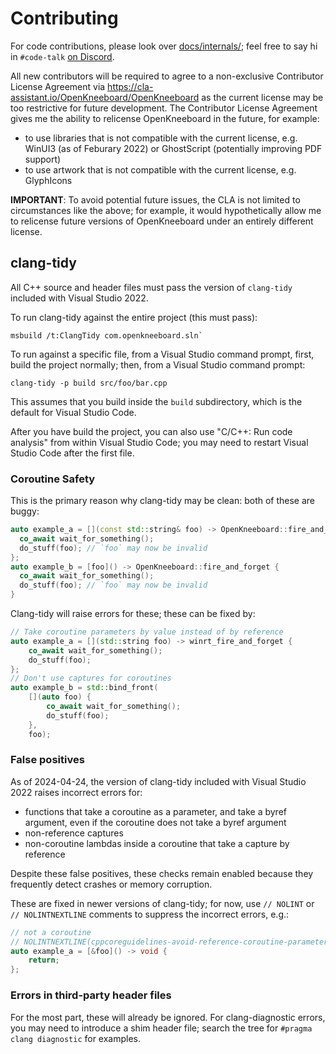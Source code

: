 # Contributing

For code contributions, please look over [docs/internals/](docs/internals/); feel free to say hi in `#code-talk` [on Discord](https://go.openkneeboard.com/discord).

All new contributors will be required to agree to a non-exclusive Contributor License Agreement via https://cla-assistant.io/OpenKneeboard/OpenKneeboard as the current license may be too restrictive for future development. The Contributor License Agreement gives me the ability to relicense OpenKneeboard in the future, for example:

* to use libraries that is not compatible with the current license, e.g. WinUI3 (as of Feburary 2022) or GhostScript (potentially improving PDF support)
* to use artwork that is not compatible with the current license, e.g. GlyphIcons

**IMPORTANT**: To avoid potential future issues, the CLA is not limited to circumstances like the above; for example, it would hypothetically allow me to relicense future versions of OpenKneeboard under an entirely different license.

## clang-tidy

All C++ source and header files must pass the version of `clang-tidy` included with Visual Studio 2022.

To run clang-tidy against the entire project (this must pass):

```
msbuild /t:ClangTidy com.openkneeboard.sln`
```

To run against a specific file, from a Visual Studio command prompt, first, build the project normally; then, from a Visual Studio command prompt:

```
clang-tidy -p build src/foo/bar.cpp
```

This assumes that you build inside the `build` subdirectory, which is the default for Visual Studio Code.

After you have build the project, you can also use "C/C++: Run code analysis" from within Visual Studio Code; you may need to restart Visual Studio Code after the first file.

### Coroutine Safety

This is the primary reason why clang-tidy may be clean: both of these are buggy:

```C++
auto example_a = [](const std::string& foo) -> OpenKneeboard::fire_and_forget {
  co_await wait_for_something();
  do_stuff(foo); // `foo` may now be invalid
};
auto example_b = [foo]() -> OpenKneeboard::fire_and_forget {
  co_await wait_for_something();
  do_stuff(foo); // `foo` may now be invalid
}
```

Clang-tidy will raise errors for these; these can be fixed by:

```C++
// Take coroutine parameters by value instead of by reference
auto example_a = [](std::string foo) -> winrt_fire_and_forget {
    co_await wait_for_something();
    do_stuff(foo);
};
// Don't use captures for coroutines
auto example_b = std::bind_front(
    [](auto foo) {
        co_await wait_for_something();
        do_stuff(foo);
    },
    foo);
```

### False positives

As of 2024-04-24, the version of clang-tidy included with Visual Studio 2022 raises incorrect errors for:

- functions that take a coroutine as a parameter, and take a byref argument, even if the coroutine does not take a byref argument
- non-reference captures
- non-coroutine lambdas inside a coroutine that take a capture by reference

Despite these false positives, these checks remain enabled because they frequently detect crashes or memory corruption.

These are fixed in newer versions of clang-tidy; for now, use `// NOLINT` or `// NOLINTNEXTLINE` comments to suppress the incorrect errors, e.g.:

```C++
// not a coroutine
// NOLINTNEXTLINE(cppcoreguidelines-avoid-reference-coroutine-parameters
auto example_a = [&foo]() -> void {
    return;
};
```

### Errors in third-party header files

For the most part, these will already be ignored. For clang-diagnostic errors, you may need to introduce a shim header file; search the tree for `#pragma clang diagnostic` for examples.
